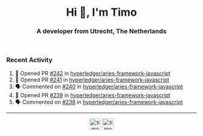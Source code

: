 <h1 align="center">Hi 👋, I'm Timo</h1>
<h3 align="center">A developer from Utrecht, The Netherlands</h3>
<br/>
<!-- https://github.com/rahuldkjain/github-profile-readme-generator --!>

<!--  <p align="left"><img src="https://github-readme-stats.vercel.app/api?username=timoglastra&show_icons=true&count_private=true&" alt="timoglastra" /></p> --!>

<!--
Github language stats
<p align="left"><img src="https://github-readme-stats.vercel.app/api/top-langs/?username=timoglastra&layout=compact" alt="timoglastra" /><p>
-->

<!-- Codestats language stats -->
<!-- <p align="left"><img src="https://codestats-readme.vercel.app/api/top-langs/?username=timoglastra&layout=compact&language_count=12" alt="timoglastra" /><p>    --!>
  
<h3>Recent Activity</h3>

<!--START_SECTION:activity-->
1. 💪 Opened PR [#242](https://github.com/hyperledger/aries-framework-javascript/pull/242) in [hyperledger/aries-framework-javascript](https://github.com/hyperledger/aries-framework-javascript)
2. 💪 Opened PR [#241](https://github.com/hyperledger/aries-framework-javascript/pull/241) in [hyperledger/aries-framework-javascript](https://github.com/hyperledger/aries-framework-javascript)
3. 🗣 Commented on [#240](https://github.com/hyperledger/aries-framework-javascript/issues/240) in [hyperledger/aries-framework-javascript](https://github.com/hyperledger/aries-framework-javascript)
4. 💪 Opened PR [#239](https://github.com/hyperledger/aries-framework-javascript/pull/239) in [hyperledger/aries-framework-javascript](https://github.com/hyperledger/aries-framework-javascript)
5. 🗣 Commented on [#238](https://github.com/hyperledger/aries-framework-javascript/issues/238) in [hyperledger/aries-framework-javascript](https://github.com/hyperledger/aries-framework-javascript)
<!--END_SECTION:activity-->

---

<p align="center">
<a href="https://twitter.com/timoglastra" target="blank"><img align="center" src="https://cdn.jsdelivr.net/npm/simple-icons@3.0.1/icons/twitter.svg" alt="timoglastra" height="30" width="30" /></a>
<a href="https://linkedin.com/in/timoglastra" target="blank"><img align="center" src="https://cdn.jsdelivr.net/npm/simple-icons@3.0.1/icons/linkedin.svg" alt="timoglastra" height="30" width="30" /></a>
</p>



